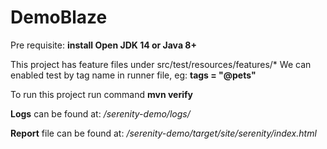 # DemoBlaze

Pre requisite:
**install Open JDK 14 or Java 8+**

This project has feature files under src/test/resources/features/*
We can enabled test by tag name in runner file, eg: **tags = "@pets"**

To run this project
run command **mvn verify**

**Logs** can be found at: */serenity-demo/logs/*

**Report** file can be found at: */serenity-demo/target/site/serenity/index.html*

